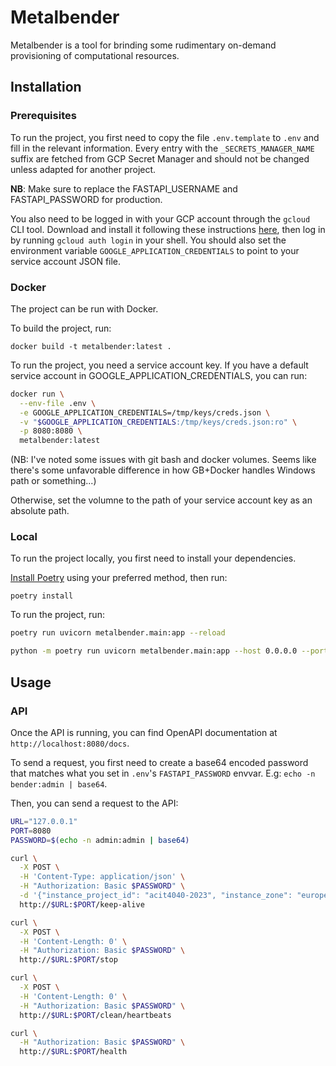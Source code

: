 # Metalbender

Metalbender is a tool for brinding some rudimentary on-demand provisioning of computational resources.

## Installation

### Prerequisites

To run the project, you first need to copy the file `.env.template` to `.env` and fill in the relevant information. Every entry with the `_SECRETS_MANAGER_NAME` suffix are fetched from GCP Secret Manager and should not be changed unless adapted for another project.

**NB**: Make sure to replace the FASTAPI_USERNAME and FASTAPI_PASSWORD for production.

You also need to be logged in with your GCP account through the `gcloud` CLI tool. Download and install it following these instructions [here](https://cloud.google.com/sdk/docs/install), then log in by running `gcloud auth login` in your shell. You should also set the environment variable `GOOGLE_APPLICATION_CREDENTIALS` to point to your service account JSON file.

### Docker

The project can be run with Docker.

To build the project, run:
```
docker build -t metalbender:latest .
```

To run the project, you need a service account key. If you have a default service account in GOOGLE_APPLICATION_CREDENTIALS, you can run:

```bash
docker run \
  --env-file .env \
  -e GOOGLE_APPLICATION_CREDENTIALS=/tmp/keys/creds.json \
  -v "$GOOGLE_APPLICATION_CREDENTIALS:/tmp/keys/creds.json:ro" \
  -p 8080:8080 \
  metalbender:latest
```

(NB: I've noted some issues with git bash and docker volumes. Seems like there's some unfavorable difference in how GB+Docker handles Windows path or something...)

Otherwise, set the volumne to the path of your service account key as an absolute path.

### Local

To run the project locally, you first need to install your dependencies.

[Install Poetry](http://python-poetry.org/docs/) using your preferred method, then run:

```
poetry install
```

To run the project, run:

```bash
poetry run uvicorn metalbender.main:app --reload

python -m poetry run uvicorn metalbender.main:app --host 0.0.0.0 --port 8080 --reload
```

## Usage

### API

Once the API is running, you can find OpenAPI documentation at `http://localhost:8080/docs`.

To send a request, you first need to create a base64 encoded password that matches what you set in `.env`'s `FASTAPI_PASSWORD` envvar. E.g: `echo -n bender:admin | base64`.

Then, you can send a request to the API:

```bash
URL="127.0.0.1"
PORT=8080
PASSWORD=$(echo -n admin:admin | base64)

curl \
  -X POST \
  -H 'Content-Type: application/json' \
  -H "Authorization: Basic $PASSWORD" \
  -d '{"instance_project_id": "acit4040-2023", "instance_zone": "europe-west4-a", "instance_name": "test", "deadline_seconds": 60}' \
  http://$URL:$PORT/keep-alive

curl \
  -X POST \
  -H 'Content-Length: 0' \
  -H "Authorization: Basic $PASSWORD" \
  http://$URL:$PORT/stop

curl \
  -X POST \
  -H 'Content-Length: 0' \
  -H "Authorization: Basic $PASSWORD" \
  http://$URL:$PORT/clean/heartbeats

curl \
  -H "Authorization: Basic $PASSWORD" \
  http://$URL:$PORT/health
```
